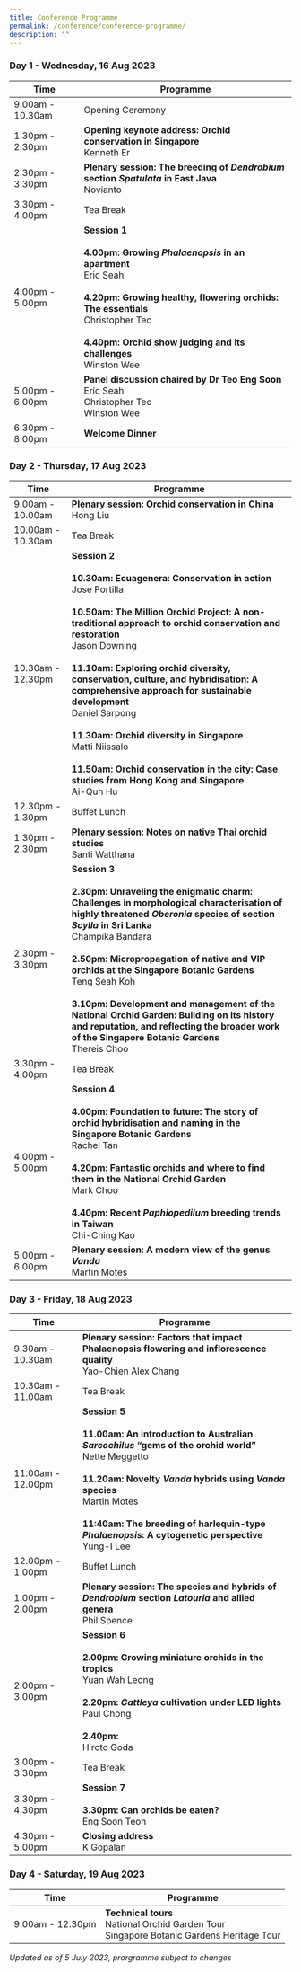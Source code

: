 ```yaml
---
title: Conference Programme
permalink: /conference/conference-programme/
description: ""
---
```

### Day 1 - Wednesday, 16 Aug 2023

| Time  | Programme | 
| -------- | -------- | 
| 9.00am - 10.30am     | Opening Ceremony    | 
| 1.30pm - 2.30pm     | **Opening keynote address: Orchid conservation in Singapore** <br> Kenneth Er| 
| 2.30pm - 3.30pm     | **Plenary session: The breeding of** ***Dendrobium*** **section** ***Spatulata*** **in East Java** <br> Novianto | 
| 3.30pm - 4.00pm     | Tea Break | 
| 4.00pm - 5.00pm     | **Session 1** <br><br> **4.00pm:** **Growing** ***Phalaenopsis*** **in an apartment** <br> Eric Seah <br><br> **4.20pm:** **Growing healthy, flowering orchids: The essentials** <br> Christopher Teo <br><br>**4.40pm:  Orchid show judging and its challenges** <br> Winston Wee | 
| 5.00pm - 6.00pm     | **Panel discussion chaired by Dr Teo Eng Soon** <br> Eric Seah <br> Christopher Teo <br> Winston Wee |
| 6.30pm - 8.00pm     | **Welcome Dinner** |


### Day 2 - Thursday, 17 Aug 2023

| Time  | Programme | 
| -------- | -------- | 
| 9.00am - 10.00am | **Plenary session: Orchid conservation in China** <br> Hong Liu| 
| 10.00am - 10.30am | Tea Break | 
| 10.30am - 12.30pm     | **Session 2** <br><br> **10.30am: Ecuagenera: Conservation in action** <br> Jose Portilla <br><br> **10.50am: The Million Orchid Project: A non-traditional approach to orchid conservation and restoration** <br> Jason Downing <br><br> **11.10am:** **Exploring orchid diversity, conservation, culture, and hybridisation: A comprehensive approach for sustainable development**<br> Daniel Sarpong <br><br> **11.30am: Orchid diversity in Singapore** <br> Matti Niissalo <br><br> **11.50am:** **Orchid conservation in the city: Case studies from Hong Kong and Singapore** <br> Ai-Qun Hu | 
| 12.30pm - 1.30pm     | Buffet Lunch | 
| 1.30pm - 2.30pm     | **Plenary session: Notes on native Thai orchid studies** <br> Santi Watthana| 
| 2.30pm - 3.30pm     | **Session 3** <br> <br>**2.30pm:** **Unraveling the enigmatic charm: Challenges in morphological characterisation of highly threatened *Oberonia* species of section *Scylla* in Sri Lanka** <br> Champika Bandara <br><br> **2.50pm: Micropropagation of native and VIP orchids at the Singapore Botanic Gardens** <br> Teng Seah Koh <br><br> **3.10pm: Development and management of the National Orchid Garden: Building on its history and reputation, and reflecting the broader work of the Singapore Botanic Gardens** <br> Thereis Choo | 
| 3.30pm - 4.00pm     | Tea Break | 
| 4.00pm - 5.00pm     | **Session 4** <br><br> **4.00pm: Foundation to future: The story of orchid hybridisation and naming in the Singapore Botanic Gardens** <br> Rachel Tan <br><br> **4.20pm: Fantastic orchids and where to find them in the National Orchid Garden** <br> Mark Choo <br><br> **4.40pm:** **Recent** ***Paphiopedilum*** **breeding trends in Taiwan** <br> Chi-Ching Kao | 
| 5.00pm - 6.00pm     | **Plenary session: A modern view of the genus *Vanda*** <br> Martin Motes|



### Day 3 - Friday, 18 Aug 2023

| Time  | Programme | 
| -------- | -------- | 
| 9.30am - 10.30am | **Plenary session: Factors that impact Phalaenopsis flowering and inflorescence quality**  <br> Yao-Chien Alex Chang | 
| 10.30am - 11.00am | Tea Break | 
| 11.00am - 12.00pm     | **Session 5** <br><br> **11.00am:** **An introduction to Australian** ***Sarcochilus*** **“gems of the orchid world”** <br> Nette Meggetto <br> <br>**11.20am: Novelty *Vanda* hybrids using *Vanda* species** <br> Martin Motes <br><br> **11:40am: The breeding of harlequin-type *Phalaenopsis*: A cytogenetic perspective** <br> Yung-I Lee| 
| 12.00pm - 1.00pm     | Buffet Lunch | 
| 1.00pm - 2.00pm     | **Plenary session: The species and hybrids of *Dendrobium* section *Latouria* and allied genera** <br> Phil Spence| 
| 2.00pm - 3.00pm     | **Session 6** <br><br>**2.00pm: Growing miniature orchids in the tropics** <br> Yuan Wah Leong <br> <br>**2.20pm: *Cattleya* cultivation under LED lights** <br> Paul Chong <br><br> **2.40pm:** <br> Hiroto Goda| 
| 3.00pm - 3.30pm     | Tea Break | 
| 3.30pm - 4.30pm     | **Session 7** <br> <br>**3.30pm: Can orchids be eaten?** <br> Eng Soon Teoh | 
| 4.30pm - 5.00pm     | **Closing address** <br> K Gopalan |

### Day 4 - Saturday, 19 Aug 2023


| Time | Programme |
| -------- | -------- | 
| 9.00am - 12.30pm  | **Technical tours** <br> National Orchid Garden Tour <br> Singapore Botanic Gardens Heritage Tour   |

*Updated as of 5 July 2023, prorgramme subject to changes*